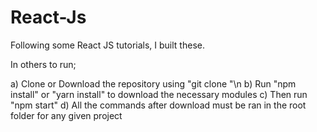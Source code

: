 # React-Js

Following some React JS tutorials, I built these.

In others to run;

a) Clone or Download the repository using "git clone <url>"\n
b) Run "npm install" or "yarn install" to download the necessary modules
c) Then run "npm start"
d) All the commands after download must be ran in the root folder for any given project 
